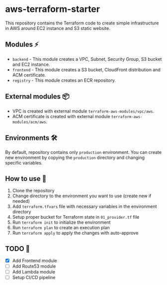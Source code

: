 # aws-terraform-starter

 This repository contains the Terraform code to create simple infrastructure in AWS around EC2 instance and S3 static website.
 
## Modules ⚡
- `backend` - This module creates a VPC, Subnet, Security Group, S3 bucket and EC2 instance.
- `frontend` - This module creates a S3 bucket, CloudFront distribution and ACM certificate.
- `registry` - This module creates an ECR repository.

## External modules 📦
- VPC is created with external module `terraform-aws-modules/vpc/aws`.
- ACM certificate is created with external module `terraform-aws-modules/acm/aws`.

## Environments 🛠️
By default, repository contains only `production` environment. You can create new environment by copying the `production`
directory and changing specific variables.

## How to use 🚀
1. Clone the repository
2. Change directory to the environment you want to use (create new if needed)
3. Add `terraform.tfvars` file with necessary variables in the environment directory
4. Setup proper bucket for Terraform state in `01_provider.tf` file
5. Run `terraform init` to initialize the environment
6. Run `terraform plan` to create an execution plan
7. Run `terraform apply` to apply the changes with auto-approve

## TODO 📝
- [x] Add Frontend module
- [ ] Add Route53 module
- [ ] Add Lambda module
- [ ] Setup CI/CD pipeline
